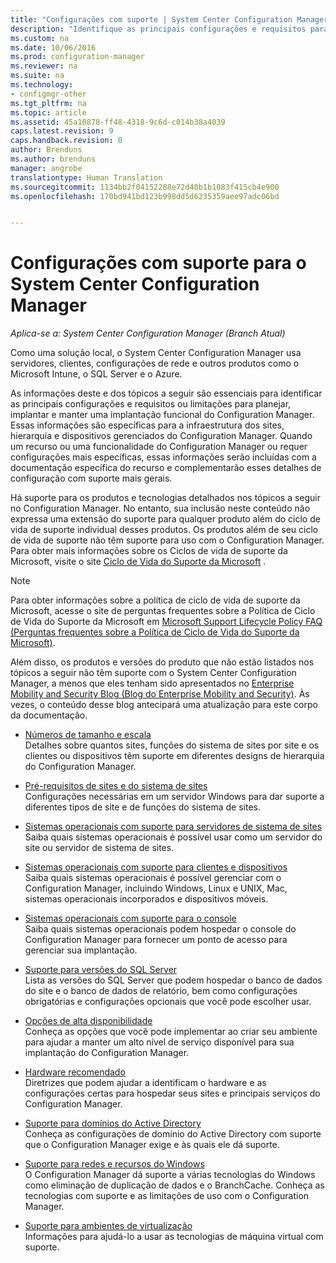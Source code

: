 ```yaml
---
title: "Configurações com suporte | System Center Configuration Manager"
description: "Identifique as principais configurações e requisitos para que você possa planejar, implantar e manter uma implantação funcional do System Center Configuration Manager."
ms.custom: na
ms.date: 10/06/2016
ms.prod: configuration-manager
ms.reviewer: na
ms.suite: na
ms.technology:
- configmgr-other
ms.tgt_pltfrm: na
ms.topic: article
ms.assetid: 45a10878-ff48-4318-9c6d-c014b38a4039
caps.latest.revision: 9
caps.handback.revision: 0
author: Brenduns
ms.author: brenduns
manager: angrobe
translationtype: Human Translation
ms.sourcegitcommit: 1134bb2f04152288e72d40b1b1083f415cb4e900
ms.openlocfilehash: 170bd941bd123b998dd5d6235359aee97adc06bd


---
```

# <a name="supported-configurations-for-system-center-configuration-manager"></a>Configurações com suporte para o System Center Configuration Manager

*Aplica-se a: System Center Configuration Manager (Branch Atual)*

Como uma solução local, o System Center Configuration Manager usa servidores, clientes, configurações de rede e outros produtos como o Microsoft Intune, o SQL Server e o Azure.

As informações deste e dos tópicos a seguir são essenciais para identificar as principais configurações e requisitos ou limitações para planejar, implantar e manter uma implantação funcional do Configuration Manager.  Essas informações são específicas para a infraestrutura dos sites, hierarquia e dispositivos gerenciados do Configuration Manager. Quando um recurso ou uma funcionalidade do Configuration Manager ou requer configurações mais específicas, essas informações serão incluídas com a documentação específica do recurso e complementarão esses detalhes de configuração com suporte mais gerais.  

 Há suporte para os produtos e tecnologias detalhados nos tópicos a seguir no Configuration Manager. No entanto, sua inclusão neste conteúdo não expressa uma extensão do suporte para qualquer produto além do ciclo de vida de suporte individual desses produtos. Os produtos além de seu ciclo de vida de suporte não têm suporte para uso com o Configuration Manager. Para obter mais informações sobre os Ciclos de vida de suporte da Microsoft, visite o site [Ciclo de Vida do Suporte da Microsoft](http://go.microsoft.com/fwlink/p/?LinkId=208270) .  

> [!NOTE]  
>  Para obter informações sobre a política de ciclo de vida de suporte da Microsoft, acesse o site de perguntas frequentes sobre a Política de Ciclo de Vida do Suporte da Microsoft em [Microsoft Support Lifecycle Policy FAQ (Perguntas frequentes sobre a Política de Ciclo de Vida do Suporte da Microsoft)](http://go.microsoft.com/fwlink/p/?LinkId=31976).  

 Além disso, os produtos e versões do produto que não estão listados nos tópicos a seguir não têm suporte com o System Center Configuration Manager, a menos que eles tenham sido apresentados no [Enterprise Mobility and Security Blog (Blog do Enterprise Mobility and Security)](https://blogs.technet.microsoft.com/enterprisemobility/).  Às vezes, o conteúdo desse blog antecipará uma atualização para este corpo da documentação.


-  [Números de tamanho e escala](../../../core/plan-design/configs/size-and-scale-numbers.md)  
Detalhes sobre quantos sites, funções do sistema de sites por site e os clientes ou dispositivos têm suporte em diferentes designs de hierarquia do Configuration Manager.

-  [Pré-requisitos de sites e do sistema de sites](../../../core/plan-design/configs/site-and-site-system-prerequisites.md)  
Configurações necessárias em um servidor Windows para dar suporte a diferentes tipos de site e de funções do sistema de sites.

-  [Sistemas operacionais com suporte para servidores de sistema de sites](../../../core/plan-design/configs/supported-operating-systems-for-site-system-servers.md)  
Saiba quais sistemas operacionais é possível usar como um servidor do site ou servidor de sistema de sites.

-  [Sistemas operacionais com suporte para clientes e dispositivos](../../../core/plan-design/configs/supported-operating-systems-for-clients-and-devices.md)  
Saiba quais sistemas operacionais é possível gerenciar com o Configuration Manager, incluindo Windows, Linux e UNIX, Mac, sistemas operacionais incorporados e dispositivos móveis.

-  [Sistemas operacionais com suporte para o console](../../../core/plan-design/configs/supported-operating-systems-consoles.md)  
Saiba quais sistemas operacionais podem hospedar o console do Configuration Manager para fornecer um ponto de acesso para gerenciar sua implantação.  

-  [Suporte para versões do SQL Server](../../../core/plan-design/configs/support-for-sql-server-versions.md)  
Lista as versões do SQL Server que podem hospedar o banco de dados do site e o banco de dados de relatório, bem como configurações obrigatórias e configurações opcionais que você pode escolher usar.

-  [Opções de alta disponibilidade](../../../protect/understand/high-availability-options.md)  
Conheça as opções que você pode implementar ao criar seu ambiente para ajudar a manter um alto nível de serviço disponível para sua implantação do Configuration Manager.

-  [Hardware recomendado](../../../core/plan-design/configs/recommended-hardware.md)  
Diretrizes que podem ajudar a identificam o hardware e as configurações certas para hospedar seus sites e principais serviços do Configuration Manager.

-  [Suporte para domínios do Active Directory](../../../core/plan-design/configs/support-for-active-directory-domains.md)  
Conheça as configurações de domínio do Active Directory com suporte que o Configuration Manager exige e às quais ele dá suporte.

-  [Suporte para redes e recursos do Windows](../../../core/plan-design/configs/support-for-windows-features-and-networks.md)  
O Configuration Manager dá suporte a várias tecnologias do Windows como eliminação de duplicação de dados e o BranchCache. Conheça as tecnologias com suporte e as limitações de uso com o Configuration Manager.

-  [Suporte para ambientes de virtualização](../../../core/plan-design/configs/support-for-virtualization-environments.md)  
Informações para ajudá-lo a usar as tecnologias de máquina virtual com suporte.



<!--HONumber=Nov16_HO1-->


